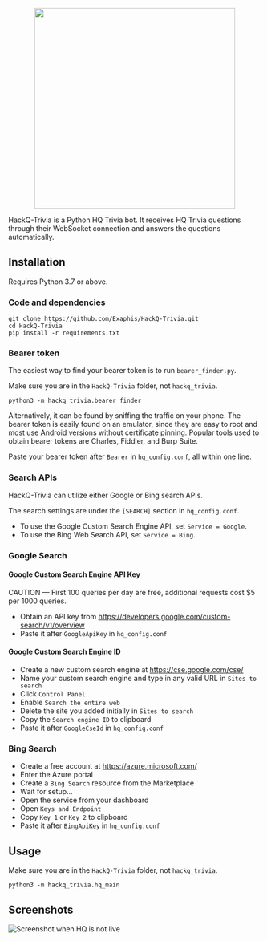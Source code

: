 <p align="center">
  <img src="https://raw.githubusercontent.com/Exaphis/HackQ-Trivia/master/resources/hackq.png" width="400"/>
</p>

HackQ-Trivia is a Python HQ Trivia bot.
It receives HQ Trivia questions through their WebSocket
connection and answers the questions automatically.

## Installation

Requires Python 3.7 or above.

### Code and dependencies

```console
git clone https://github.com/Exaphis/HackQ-Trivia.git
cd HackQ-Trivia
pip install -r requirements.txt
```

### Bearer token

The easiest way to find your bearer token is to run `bearer_finder.py`.

Make sure you are in the `HackQ-Trivia` folder, not `hackq_trivia`.

```console
python3 -m hackq_trivia.bearer_finder
```

Alternatively, it can be found by sniffing the traffic
on your phone. The bearer token is easily found on an
emulator, since they are easy to root and most use Android
versions without certificate pinning. Popular tools used
to obtain bearer tokens are Charles, Fiddler, and Burp Suite.

Paste your bearer token after `Bearer` in `hq_config.conf`,
all within one line.

### Search APIs

HackQ-Trivia can utilize either Google or Bing search APIs.

The search settings are under the `[SEARCH]` section in `hq_config.conf`.

* To use the Google Custom Search Engine API, set `Service = Google`.
* To use the Bing Web Search API, set `Service = Bing`.

### Google Search

#### Google Custom Search Engine API Key

CAUTION — First 100 queries per day are free,
additional requests cost $5 per 1000 queries.

* Obtain an API key from <https://developers.google.com/custom-search/v1/overview>
* Paste it after `GoogleApiKey` in `hq_config.conf`

#### Google Custom Search Engine ID

* Create a new custom search engine at <https://cse.google.com/cse/>
* Name your custom search engine and type in any valid URL in `Sites to search`
* Click `Control Panel`
* Enable `Search the entire web`
* Delete the site you added initially in `Sites to search`
* Copy the `Search engine ID` to clipboard
* Paste it after `GoogleCseId` in `hq_config.conf`

### Bing Search

* Create a free account at <https://azure.microsoft.com/>
* Enter the Azure portal
* Create a `Bing Search` resource from the Marketplace
* Wait for setup...
* Open the service from your dashboard
* Open `Keys and Endpoint`
* Copy `Key 1` or `Key 2` to clipboard
* Paste it after `BingApiKey` in `hq_config.conf`

## Usage

Make sure you are in the `HackQ-Trivia` folder, not `hackq_trivia`.

```console
python3 -m hackq_trivia.hq_main
```

## Screenshots

![Screenshot when HQ is not live](https://raw.githubusercontent.com/Exaphis/HackQ-Trivia/master/resources/1.png)
